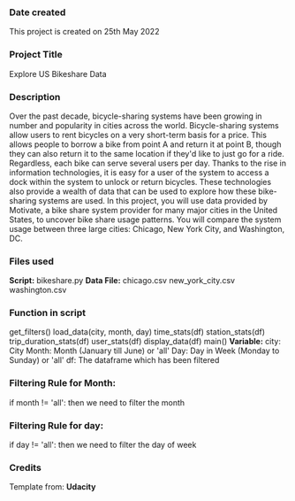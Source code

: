 ### Date created
This project is created on 25th May 2022

### Project Title
Explore US Bikeshare Data

### Description
Over the past decade, bicycle-sharing systems have been growing in number and popularity in cities across the world. Bicycle-sharing systems allow users to rent bicycles on a very short-term basis for a price. This allows people to borrow a bike from point A and return it at point B, though they can also return it to the same location if they'd like to just go for a ride. Regardless, each bike can serve several users per day.
Thanks to the rise in information technologies, it is easy for a user of the system to access a dock within the system to unlock or return bicycles. These technologies also provide a wealth of data that can be used to explore how these bike-sharing systems are used.
In this project, you will use data provided by Motivate, a bike share system provider for many major cities in the United States, to uncover bike share usage patterns. You will compare the system usage between three large cities: Chicago, New York City, and Washington, DC.

### Files used
**Script:** bikeshare.py
**Data File:**
chicago.csv
new_york_city.csv
washington.csv

### Function in script
get_filters()
load_data(city, month, day)
time_stats(df)
station_stats(df)
trip_duration_stats(df)
user_stats(df)
display_data(df)
main()
**Variable:**
city: City
Month: Month (January till June) or 'all'
Day: Day in Week (Monday to Sunday) or 'all'
df: The dataframe which has been filtered

### Filtering Rule for Month:
if month != 'all': then we need to filter the month

### Filtering Rule for day:
if day != 'all': then we need to filter the day of week

### Credits
Template from: **Udacity**
